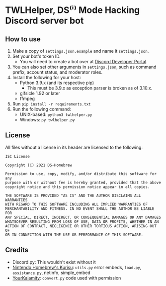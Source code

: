 # TWLHelper, DS⁽ⁱ⁾ Mode Hacking Discord server bot

## How to use

1. Make a copy of `settings.json.example` and name it `settings.json`.
1. Set your bot's token ID.
    - You will need to create a bot over at [Discord Developer Portal](https://discord.com/developers/applications).
1. You can also set other arguments in `settings.json`, such as command prefix, account status, and moderator roles.
1. Install the following for your host:
    - Python 3.9.x (and its respective pip)
        - This must be 3.9.x as exception parser is broken as of 3.10.x.
    - gifsicle 1.92 or later
    - ffmpeg
1. Run `pip install -r requirements.txt`
1. Run the following command:
    - UNIX-based: `python3 twlhelper.py`
    - Windows: `py twlhelper.py`

## License

All files without a license in its header are licensed to the following:
```
ISC License

Copyright (C) 2021 DS-Homebrew

Permission to use, copy, modify, and/or distribute this software for any
purpose with or without fee is hereby granted, provided that the above
copyright notice and this permission notice appear in all copies.

THE SOFTWARE IS PROVIDED "AS IS" AND THE AUTHOR DISCLAIMS ALL WARRANTIES
WITH REGARD TO THIS SOFTWARE INCLUDING ALL IMPLIED WARRANTIES OF
MERCHANTABILITY AND FITNESS. IN NO EVENT SHALL THE AUTHOR BE LIABLE FOR
ANY SPECIAL, DIRECT, INDIRECT, OR CONSEQUENTIAL DAMAGES OR ANY DAMAGES
WHATSOEVER RESULTING FROM LOSS OF USE, DATA OR PROFITS, WHETHER IN AN
ACTION OF CONTRACT, NEGLIGENCE OR OTHER TORTIOUS ACTION, ARISING OUT OF
OR IN CONNECTION WITH THE USE OR PERFORMANCE OF THIS SOFTWARE.
```

## Credits
- Discord.py: This wouldn't exist without it
- [Nintendo Homebrew's Kurisu](https://github.com/nh-server/kurisu): `utils.py` error embeds, `load.py`, `assistance.py`, netinfo, simple_embed
- [YourKalamity](https://github.com/YourKalamity): `convert.py` code used with permission
